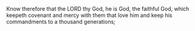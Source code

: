 Know therefore that the LORD thy God, he is God, the faithful God, which keepeth covenant and mercy with them that love him and keep his commandments to a thousand generations;
